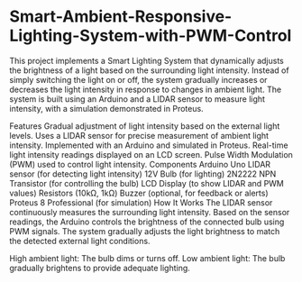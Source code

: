 # Smart-Ambient-Responsive-Lighting-System-with-PWM-Control

This project implements a Smart Lighting System that dynamically adjusts the brightness of a light based on the surrounding light intensity. Instead of simply switching the light on or off, the system gradually increases or decreases the light intensity in response to changes in ambient light. The system is built using an Arduino and a LIDAR sensor to measure light intensity, with a simulation demonstrated in Proteus.


Features
Gradual adjustment of light intensity based on the external light levels.
Uses a LIDAR sensor for precise measurement of ambient light intensity.
Implemented with an Arduino and simulated in Proteus.
Real-time light intensity readings displayed on an LCD screen.
Pulse Width Modulation (PWM) used to control light intensity.
Components
Arduino Uno
LIDAR sensor (for detecting light intensity)
12V Bulb (for lighting)
2N2222 NPN Transistor (for controlling the bulb)
LCD Display (to show LIDAR and PWM values)
Resistors (10kΩ, 1kΩ)
Buzzer (optional, for feedback or alerts)
Proteus 8 Professional (for simulation)
How It Works
The LIDAR sensor continuously measures the surrounding light intensity. Based on the sensor readings, the Arduino controls the brightness of the connected bulb using PWM signals. The system gradually adjusts the light brightness to match the detected external light conditions.

High ambient light: The bulb dims or turns off.
Low ambient light: The bulb gradually brightens to provide adequate lighting.
